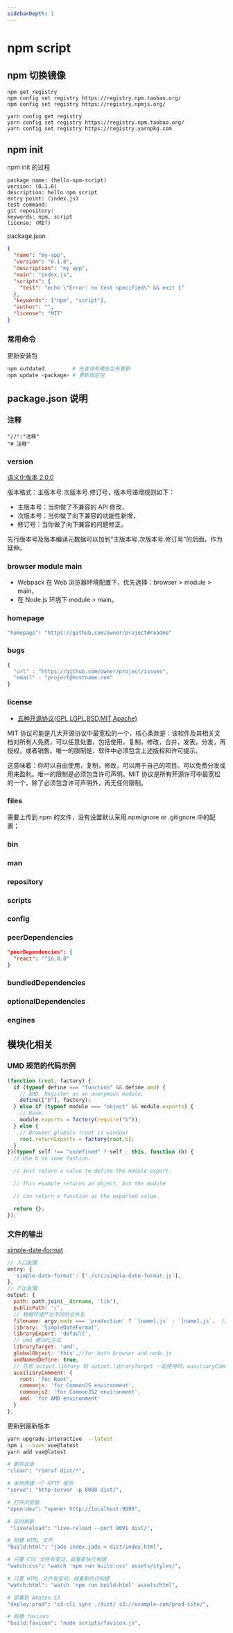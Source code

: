 ```yaml
---
sidebarDepth: 1
---
```


# npm script

## npm 切换镜像

```shell
npm get registry
npm config set registry https://registry.npm.taobao.org/
npm config set registry https://registry.npmjs.org/

yarn config get registry
yarn config set registry https://registry.npm.taobao.org/
yarn config set registry https://registry.yarnpkg.com
```

## npm init

npm init 的过程

```text
package name: (hello-npm-script)
version: (0.1.0)
description: hello npm script
entry point: (index.js)
test command:
git repository:
keywords: npm, script
license: (MIT)
```

package.json

```json
{
  "name": "my-app",
  "version": "0.1.0",
  "description": "my app",
  "main": "index.js",
  "scripts": {
    "test": "echo \"Error: no test specified\" && exit 1"
  },
  "keywords": ["npm", "script"],
  "author": "",
  "license": "MIT"
}
```

### 常用命令

更新安装包

```sh
npm outdated         # 先查询有哪些包有更新
npm update <package> # 更新指定包
```

## package.json 说明

### 注释

```shell
"//":"注释"
"# 注释"
```

### version

[语义化版本 2.0.0](https://semver.org/lang/zh-CN/)

版本格式：主版本号.次版本号.修订号，版本号递增规则如下：

- 主版本号：当你做了不兼容的 API 修改，
- 次版本号：当你做了向下兼容的功能性新增，
- 修订号：当你做了向下兼容的问题修正。

先行版本号及版本编译元数据可以加到“主版本号.次版本号.修订号”的后面，作为延伸。

### browser module main

- Webpack 在 Web 浏览器环境配置下，优先选择：browser > module > main，
- 在 Node.js 环境下 module > main。

### homepage

```js
"homepage": "https://github.com/owner/project#readme"
```

### bugs

```js
{
  "url" : "https://github.com/owner/project/issues",
  "email" : "project@hostname.com"
}
```

### license

- [五种开源协议(GPL,LGPL,BSD,MIT,Apache)](https://www.oschina.net/question/54100_9455)

MIT 协议可能是几大开源协议中最宽松的一个，核心条款是：该软件及其相关文档对所有人免费，可以任意处置，包括使用，复制，修改，合并，发表，分发，再授权，或者销售。唯一的限制是，软件中必须包含上述版权和许可提示。

这意味着：你可以自由使用，复制，修改，可以用于自己的项目。可以免费分发或用来盈利。唯一的限制是必须包含许可声明。MIT 协议是所有开源许可中最宽松的一个，除了必须包含许可声明外，再无任何限制。

### files

需要上传到 npm 的文件，没有设置默认采用.npmignore or .gitignore.中的配置；

### bin

### man

### repository

### scripts

### config

### peerDependencies

```json
"peerDependencies": {
  "react": "^16.8.0"
}
```

### bundledDependencies

### optionalDependencies

### engines

## 模块化相关

### UMD 规范的代码示例

```js
(function (root, factory) {
  if (typeof define === "function" && define.amd) {
    // AMD. Register as an anonymous module.
    define(["b"], factory);
  } else if (typeof module === "object" && module.exports) {
    // Node.
    module.exports = factory(require("b"));
  } else {
    // Browser globals (root is window)
    root.returnExports = factory(root.b);
  }
})(typeof self !== "undefined" ? self : this, function (b) {
  // Use b in some fashion.

  // Just return a value to define the module export.

  // This example returns an object, but the module

  // can return a function as the exported value.

  return {};
});
```

### 文件的输出

[simple-date-format](https://github.com/riversun/simple-date-format)

```js
// 入口配置
entry: {
  'simple-date-format': ['./src/simple-date-format.js'],
},
// 产出配置
output: {
  path: path.join(__dirname, 'lib'),
  publicPath: '/',
  // 根据环境产出不同的文件名
  filename: argv.mode === 'production' ? `[name].js` : `[name].js`,  //`[name].min.js`
  library: 'SimpleDateFormat',
  libraryExport: 'default',
  // umd 模块化方式
  libraryTarget: 'umd',
  globalObject: 'this',//for both browser and node.js
  umdNamedDefine: true,
  // 在和 output.library 和 output.libraryTarget 一起使用时，auxiliaryComment 选项允许用户向导出文件中插入注释
  auxiliaryComment: {
    root: 'for Root',
    commonjs: 'for CommonJS environment',
    commonjs2: 'for CommonJS2 environment',
    amd: 'for AMD environment'
  }
},
```

更新到最新版本

```sh
yarn upgrade-interactive  --latest
npm i --save vue@latest
yarn add vue@latest
```

```sh
# 删除目录
"clean": "rimraf dist/*",

# 本地搭建一个 HTTP 服务
"serve": "http-server -p 8080 dist/",

# 打开浏览器
"open:dev": "opener http://localhost:9090",

# 实时刷新
 "livereload": "live-reload --port 9091 dist/",

# 构建 HTML 文件
"build:html": "jade index.jade > dist/index.html",

# 只要 CSS 文件有变动，就重新执行构建
"watch:css": "watch 'npm run build:css' assets/styles/",

# 只要 HTML 文件有变动，就重新执行构建
"watch:html": "watch 'npm run build:html' assets/html",

# 部署到 Amazon S3
"deploy:prod": "s3-cli sync ./dist/ s3://example-com/prod-site/",

# 构建 favicon
"build:favicon": "node scripts/favicon.js",
```
